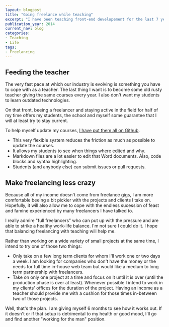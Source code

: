 ```yaml
---
layout: blogpost
title: "Going freelance while teaching"
excerpt: "I have been teaching front-end developement for the last 7 years. Last year I was offically appointed as a part time teacher and have decided to go back to freelancing for the other half of my working life."
publication_year: 2014
current_nav: blog
categories:
- Teaching
- Life
tags:
- Freelancing
---
```


## Feeding the teacher

The very fast pace at which our industry is evolving is something you have to cope with as a teacher. The last thing I want is to become some old rusty teacher giving the same courses every year. I also don't want my students to learn outdated technologies.

On that front, beeing a freelancer and staying active in the field for half of my time offers my students, the school and myself some guarantee that I will at least try to stay current.

To help myself update my courses, [I have put them all on Github](https://github.com/jeromecoupe).

- This very flexible system reduces the friction as much as possible to update the courses.
- It allows my students to see when things where edited and why.
- Markdown files are a lot easier to edit that Word documents. Also, code blocks and syntax highlighting.
- Students (and anybody else) can submit issues or pull requests.

## Make freelancing less crazy

Because all of my income doesn't come from freelance gigs, I am more comfortable beeing a bit pickier with the projects and clients I take on. Hopefully, it will also allow me to cope with the endless sucession of feast and famine experienced by many freelancers I have talked to.

I really admire "full freelancers" who can put up with the pressure and are able to strike a healthy work-life balance. I'm not sure I could do it. I hope that balancing freelancing with teaching will help me.

Rather than working on a wide variety of small projects at the same time, I intend to try one of those two things:

- Only take on a few long term clients for whom I'll work one or two days a week. I am looking for companies who don't have the money or the needs for full time in-house web team but would like a medium to long term partnership with freelancers.
- Take on only one project at a time and focus on it until it is over (until the production phase is over at least). Whenever possible I intend to work in my clients' offices for the duration of the project. Having an income as a teacher should provide me with a cushion for those times in-between two of those projects.

Well, that's the plan. I am giving myself 6 months to see how it works out. If it doesn't or if that setup is detrimental to my health or good mood, I'll go and find another "working for the man" position.